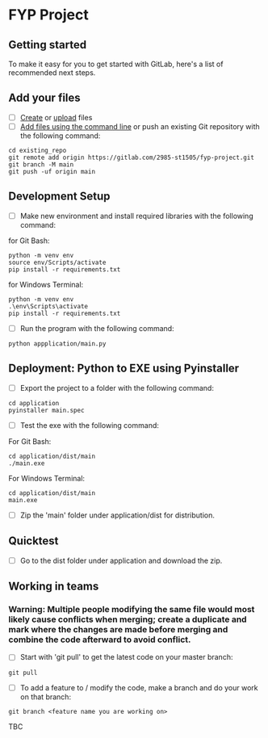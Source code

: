 # FYP Project



## Getting started

To make it easy for you to get started with GitLab, here's a list of recommended next steps.


## Add your files

- [ ] [Create](https://docs.gitlab.com/ee/user/project/repository/web_editor.html#create-a-file) or [upload](https://docs.gitlab.com/ee/user/project/repository/web_editor.html#upload-a-file) files
- [ ] [Add files using the command line](https://docs.gitlab.com/ee/gitlab-basics/add-file.html#add-a-file-using-the-command-line) or push an existing Git repository with the following command:

```
cd existing_repo
git remote add origin https://gitlab.com/2985-st1505/fyp-project.git
git branch -M main
git push -uf origin main
```

## Development Setup 

- [ ] Make new environment and install required libraries with the following command:

for Git Bash:
```
python -m venv env
source env/Scripts/activate
pip install -r requirements.txt
```

for Windows Terminal:
```
python -m venv env
.\env\Scripts\activate
pip install -r requirements.txt
```

- [ ] Run the program with the following command:

```
python appplication/main.py
```

## Deployment: Python to EXE using Pyinstaller

- [ ] Export the project to a folder with the following command:

```
cd application
pyinstaller main.spec
```

- [ ] Test the exe with the following command:

For Git Bash:
```
cd application/dist/main
./main.exe
```

For Windows Terminal:
```
cd application/dist/main
main.exe
```
- [ ] Zip the 'main' folder under application/dist for distribution.

## Quicktest

- [ ] Go to the dist folder under application and download the zip.

## Working in teams

### Warning: Multiple people modifying the same file would most likely cause conflicts when merging; create a duplicate and mark where the changes are made before merging and combine the code afterward to avoid conflict.

- [ ] Start with 'git pull' to get the latest code on your master branch:
```
git pull
```

- [ ] To add a feature to / modify the code, make a branch and do your work on that branch:
```
git branch <feature name you are working on>
```
TBC
